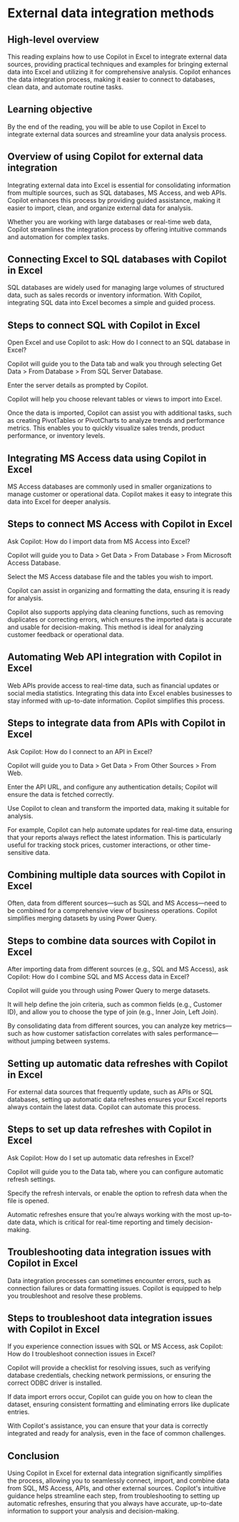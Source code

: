# External data integration methods            
## High-level overview                 
This reading explains how to use Copilot in Excel to integrate external data sources, providing practical techniques and examples for bringing external data into Excel and utilizing it for comprehensive analysis. Copilot enhances the data integration process, making it easier to connect to databases, clean data, and automate routine tasks.
              
## Learning objective                             
By the end of the reading, you will be able to use Copilot in Excel to integrate external data sources and streamline your data analysis process.

## Overview of using Copilot for external data integration           
Integrating external data into Excel is essential for consolidating information from multiple sources, such as SQL databases, MS Access, and web APIs. Copilot enhances this process by providing guided assistance, making it easier to import, clean, and organize external data for analysis.

Whether you are working with large databases or real-time web data, Copilot streamlines the integration process by offering intuitive commands and automation for complex tasks.

## Connecting Excel to SQL databases with Copilot in Excel         
SQL databases are widely used for managing large volumes of structured data, such as sales records or inventory information. With Copilot, integrating SQL data into Excel becomes a simple and guided process.

## Steps to connect SQL with Copilot in Excel                   
Open Excel and use Copilot to ask: How do I connect to an SQL database in Excel?

Copilot will guide you to the Data tab and walk you through selecting Get Data > From Database > From SQL Server Database.

Enter the server details as prompted by Copilot.

Copilot will help you choose relevant tables or views to import into Excel.

Once the data is imported, Copilot can assist you with additional tasks, such as creating PivotTables or PivotCharts to analyze trends and performance metrics. This enables you to quickly visualize sales trends, product performance, or inventory levels.

## Integrating MS Access data using Copilot in Excel     
MS Access databases are commonly used in smaller organizations to manage customer or operational data. Copilot makes it easy to integrate this data into Excel for deeper analysis.

## Steps to connect MS Access with Copilot in Excel              
Ask Copilot: How do I import data from MS Access into Excel?

Copilot will guide you to Data > Get Data > From Database > From Microsoft Access Database.

Select the MS Access database file and the tables you wish to import.

Copilot can assist in organizing and formatting the data, ensuring it is ready for analysis.

Copilot also supports applying data cleaning functions, such as removing duplicates or correcting errors, which ensures the imported data is accurate and usable for decision-making. This method is ideal for analyzing customer feedback or operational data.

## Automating Web API integration with Copilot in Excel          
Web APIs provide access to real-time data, such as financial updates or social media statistics. Integrating this data into Excel enables businesses to stay informed with up-to-date information. Copilot simplifies this process.

## Steps to integrate data from APIs with Copilot in Excel                 
Ask Copilot: How do I connect to an API in Excel?

Copilot will guide you to Data > Get Data > From Other Sources > From Web.

Enter the API URL, and configure any authentication details; Copilot will ensure the data is fetched correctly.

Use Copilot to clean and transform the imported data, making it suitable for analysis.

For example, Copilot can help automate updates for real-time data, ensuring that your reports always reflect the latest information. This is particularly useful for tracking stock prices, customer interactions, or other time-sensitive data.

## Combining multiple data sources with Copilot in Excel    
Often, data from different sources—such as SQL and MS Access—need to be combined for a comprehensive view of business operations. Copilot simplifies merging datasets by using Power Query.

## Steps to combine data sources with Copilot in Excel                        
After importing data from different sources (e.g., SQL and MS Access), ask Copilot: How do I combine SQL and MS Access data in Excel?

Copilot will guide you through using Power Query to merge datasets.

It will help define the join criteria, such as common fields (e.g., Customer ID), and allow you to choose the type of join (e.g., Inner Join, Left Join).

By consolidating data from different sources, you can analyze key metrics—such as how customer satisfaction correlates with sales performance—without jumping between systems.

## Setting up automatic data refreshes with Copilot in Excel                
For external data sources that frequently update, such as APIs or SQL databases, setting up automatic data refreshes ensures your Excel reports always contain the latest data. Copilot can automate this process.

## Steps to set up data refreshes with Copilot in Excel           
Ask Copilot: How do I set up automatic data refreshes in Excel?

Copilot will guide you to the Data tab, where you can configure automatic refresh settings.

Specify the refresh intervals, or enable the option to refresh data when the file is opened.

Automatic refreshes ensure that you’re always working with the most up-to-date data, which is critical for real-time reporting and timely decision-making.

## Troubleshooting data integration issues with Copilot in Excel          
Data integration processes can sometimes encounter errors, such as connection failures or data formatting issues. Copilot is equipped to help you troubleshoot and resolve these problems.

## Steps to troubleshoot data integration issues with Copilot in Excel        
If you experience connection issues with SQL or MS Access, ask Copilot: How do I troubleshoot connection issues in Excel?

Copilot will provide a checklist for resolving issues, such as verifying database credentials, checking network permissions, or ensuring the correct ODBC driver is installed.

If data import errors occur, Copilot can guide you on how to clean the dataset, ensuring consistent formatting and eliminating errors like duplicate entries.

With Copilot's assistance, you can ensure that your data is correctly integrated and ready for analysis, even in the face of common challenges.

## Conclusion          
Using Copilot in Excel for external data integration significantly simplifies the process, allowing you to seamlessly connect, import, and combine data from SQL, MS Access, APIs, and other external sources. Copilot's intuitive guidance helps streamline each step, from troubleshooting to setting up automatic refreshes, ensuring that you always have accurate, up-to-date information to support your analysis and decision-making.
